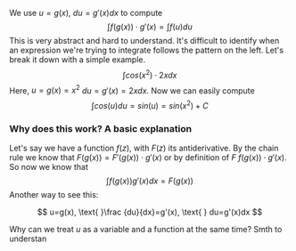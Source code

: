 We use $u=g(x)$, $du=g'(x)dx$ to compute $$\int f(g(x))\cdot g'(x)=\int f(u)du$$
This is very abstract and hard to understand. It's difficult to identify when an expression we're trying to integrate follows the pattern on the left. Let's break it down with a simple example.
$$\int cos(x^2)\cdot 2xdx$$
Here, $u=g(x)=x^2$   $du=g'(x)=2xdx$. Now we can easily compute $$\int cos(u)du=sin(u)=sin(x^2)+C$$
### Why does this work? A basic explanation

Let's say we have a function $f(z)$, with $F(z)$ its antiderivative. By the chain rule we know that $F(g(x))=F'(g(x))\cdot g'(x)$ or by definition of $F$ $f(g(x))\cdot g'(x)$. So now we know that $$\int f(g(x))g'(x)dx=F(g(x))$$
Another way to see this:

$$ u=g(x), \text{ }\frac {du}{dx}=g'(x), \text{ } du=g'(x)dx $$

Why can we treat $u$ as a variable and a function at the same time? Smth to understan
